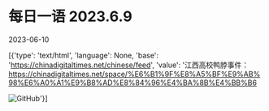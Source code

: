 # 每日一语 2023.6.9

2023-06-10

[{'type': 'text/html', 'language': None, 'base': 'https://chinadigitaltimes.net/chinese/feed', 'value': '江西高校鸭脖事件：https://chinadigitaltimes.net/space/%E6%B1%9F%E8%A5%BF%E9%AB%98%E6%A0%A1%E9%B8%AD%E8%84%96%E4%BA%8B%E4%BB%B6

![GitHub](https://chinadigitaltimes.net/chinese/files/2023/06/image-1686358020702.png)'}]